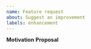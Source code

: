 ```yaml
---
name: Feature request
about: Suggest an improvement
labels: enhancement
---
```

**Motivation**
**Proposal**